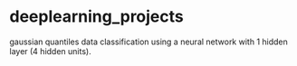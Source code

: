 # deeplearning_projects

gaussian quantiles data classification using a neural network with 1 hidden layer (4 hidden units). 
